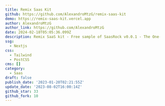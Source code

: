 ```yaml
---
title: Remix Saas Kit
github: https://github.com/AlexandroMtzG/remix-saas-kit
demo: https://remix-saas-kit.vercel.app
author: AlexandroMtzG
author_link: https://github.com/AlexandroMtzG
date: 2024-02-18T05:05:36.099Z
description: Remix SaaS kit - Free sample of SaasRock v0.0.1 - The One-Man SaaS Framework
ssg:
  - Nextjs
css:
  - Tailwind
  - PostCSS
cms: []
category:
  - Saas
draft: false
publish_date: '2023-01-20T02:21:55Z'
update_date: '2023-08-02T16:00:14Z'
github_star: 33
github_fork: 10
---
```

